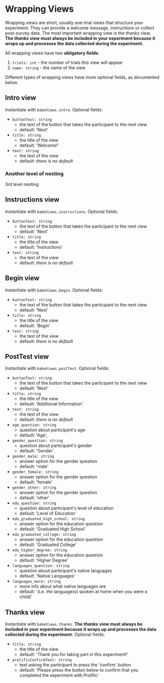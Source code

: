 # Wrapping Views

Wrapping views are short, usually one-trial views that structure your experiment. They can provide a welcome message, instructions or collect post-survey data. The most important wrapping view is the *thanks* view. **The _thanks_ view must always be included in your experiment because it wraps up and processes the data collected during the experiment.**

All wrapping views have two **obligatory fields**:

1. `trials: int` - the number of trials this view will appear
2. `name: string` - the name of the view

Different types of wrapping views have more optional fields, as documented below.


## Intro view

Instantiate with `babeViews.intro`. Optional fields:

* `buttonText: string`
    * the text of the button that takes the participant to the next view
    * default: 'Next'
* `title: string`
    * the title of the view
    * default: 'Welcome!'
* `text: string`
    * the text of the view
    * default: *there is no default*

### Another level of nesting
3rd level nesting

## Instructions view

Instantiate with `babeViews.instructions`. Optional fields:

* `buttonText: string`
    * the text of the button that takes the participant to the next view
    * default: 'Next'
* `title: string`
    * the title of the view
    * default: 'Instructions'
* `text: string`
    * the text of the view
    * default: *there is no default*

## Begin view

Instantiate with `babeViews.begin`. Optional fields:

* `buttonText: string`
    * the text of the button that takes the participant to the next view
    * default: 'Next'
* `title: string`
    * the title of the view
    * default: 'Begin'
* `text: string`
    * the text of the view
    * default: *there is no default*

## PostTest view

Instantiate with `babeViews.postTest`. Optional fields:

* `buttonText: string`
    * the text of the button that takes the participant to the next view
    * default: 'Next'
* `title: string`
    * the title of the view
    * default: 'Additional Information'
* `text: string`
    * the text of the view
    * default: *there is no default*
* `age_question: string`
    * question about participant's age
    * default: 'Age',
* `gender_question: string`
    * question about participant's gender
    * default: 'Gender'
* `gender_male: string`
    * answer option for the gender question
    * default: 'male'
* `gender_female: string`
    * answer option for the gender question
    * default: 'female'
* `gender_other: string`
    * answer option for the gender question
    * default: 'other'
* `edu_question: string`
    * question about participant's level of education
    * default: 'Level of Education'
* `edu_graduated_high_school: string`
    * answer option for the education question
    * default: 'Graduated High School'
* `edu_graduated_college: string`
    * answer option for the education question
    * default: 'Graduated College'
* `edu_higher_degree: string`
    * answer option for the education question
    * default: 'Higher Degree'
* `languages_question: string`
    * question about participant's native languages
    * default: 'Native Languages'
* `languages_more: string`
    * more info about what native languages are
    * default: '(i.e. the language(s) spoken at home when you were a child)'

## Thanks view

Instantiate with `babeViews.thanks`. **The _thanks_ view must always be included in your experiment because it wraps up and processes the data collected during the experiment.** Optional fields:

* `title: string`
    * the title of the view
    * default: 'Thank you for taking part in this experiment!'
* `prolificConfirmText: string`
    * text asking the participant to press the 'confirm' button
    * default: 'Please press the button below to confirm that you completed the experiment with Prolific'
